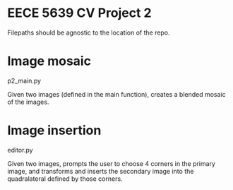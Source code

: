 # EECE 5639 CV Project 2

Filepaths should be agnostic to the location of the repo.

# Image mosaic

p2_main.py

Given two images (defined in the main function), creates a blended mosaic of the images.

# Image insertion

editor.py

Given two images, prompts the user to choose 4 corners in the primary image, and transforms and inserts the secondary image into the quadralateral defined by those corners.
